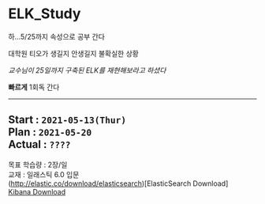 # ELK_Study
하...5/25까지 속성으로 공부 간다

대학원 티오가 생길지 안생길지 불확실한 상황

_교수님이 25일까지 구축된 ELK를 재현해보라고 하셨다_

__빠르게__ 1회독 간다

---  
Start : `2021-05-13(Thur)`  
Plan : `2021-05-20`  
Actual : `????`  
---  

목표 학습량 : 2장/일  
교재 : 일래스틱 6.0 입문  
(http://elastic.co/download/elasticsearch)[ElasticSearch Download]   
[Kibana Download](http://elastic.co/download/kibana)

